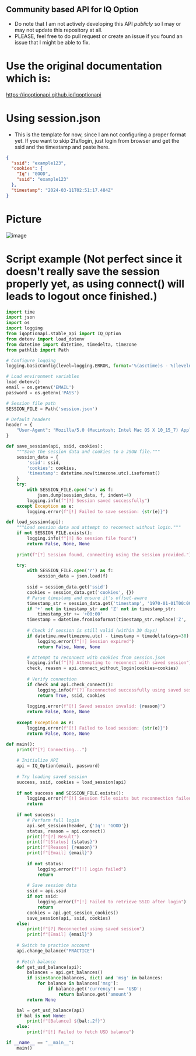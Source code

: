 ## Community based API for IQ Option
- Do note that I am not actively developing this API *publicly* so I may or may not update this repository at all.
- PLEASE, feel free to do pull request or create an issue if you found an issue that I might be able to fix.

# Use the original documentation which is:
https://iqoptionapi.github.io/iqoptionapi

# Using session.json
- This is the template for now, since I am not configuring a proper format yet. If you want to skip 2fa/login, just login from browser and get the ssid and the timestamp and paste here.
```json
{
  "ssid": "example123",
  "cookies": {
    "Iq": "GOOD",
    "ssid": "example123"
  },
  "timestamp": "2024-03-11T02:51:17.484Z"
}
```

# Picture
![image](https://github.com/user-attachments/assets/14e5e058-8ec4-4598-9852-f40f10ca6807)

# Script example (Not perfect since it doesn't really save the session properly yet, as using connect() will leads to logout once finished.)
```python
import time
import json
import os
import logging
from iqoptionapi.stable_api import IQ_Option
from dotenv import load_dotenv
from datetime import datetime, timedelta, timezone
from pathlib import Path

# Configure logging
logging.basicConfig(level=logging.ERROR, format='%(asctime)s - %(levelname)s - %(message)s')

# Load environment variables
load_dotenv()
email = os.getenv('EMAIL')
password = os.getenv('PASS')

# Session file path
SESSION_FILE = Path('session.json')

# Default headers
header = {
    "User-Agent": "Mozilla/5.0 (Macintosh; Intel Mac OS X 10_15_7) AppleWebKit/605.1.15 (KHTML, like Gecko) Version/17.1.0 Safari/605.1.1"
}

def save_session(api, ssid, cookies):
    """Save the session data and cookies to a JSON file."""
    session_data = {
        'ssid': ssid,
        'cookies': cookies,
        'timestamp': datetime.now(timezone.utc).isoformat()
    }
    try:
        with SESSION_FILE.open('w') as f:
            json.dump(session_data, f, indent=4)
        logging.info(f"[?] Session saved successfully")
    except Exception as e:
        logging.error(f"[!] Failed to save session: {str(e)}")

def load_session(api):
    """Load session data and attempt to reconnect without login."""
    if not SESSION_FILE.exists():
        logging.info(f"[!] No session file found")
        return False, None, None
    
    print(f"[?] Session found, connecting using the session provided.")

    try:
        with SESSION_FILE.open('r') as f:
            session_data = json.load(f)
        
        ssid = session_data.get('ssid')
        cookies = session_data.get('cookies', {})
        # Parse timestamp and ensure it's offset-aware
        timestamp_str = session_data.get('timestamp', '1970-01-01T00:00:00')
        if '+' not in timestamp_str and 'Z' not in timestamp_str:
            timestamp_str += '+00:00'
        timestamp = datetime.fromisoformat(timestamp_str.replace('Z', '+00:00'))
        
        # Check if session is still valid (within 30 days)
        if datetime.now(timezone.utc) - timestamp > timedelta(days=30):
            logging.error(f"[!] Session expired")
            return False, None, None

        # Attempt to reconnect with cookies from session.json
        logging.info(f"[?] Attempting to reconnect with saved session")
        check, reason = api.connect_without_login(cookies=cookies)
        
        # Verify connection
        if check and api.check_connect():
            logging.info(f"[?] Reconnected successfully using saved session")
            return True, ssid, cookies
        
        logging.error(f"[!] Saved session invalid: {reason}")
        return False, None, None
    
    except Exception as e:
        logging.error(f"[!] Failed to load session: {str(e)}")
        return False, None, None

def main():
    print(f"[?] Connecting...")
    
    # Initialize API
    api = IQ_Option(email, password)
    
    # Try loading saved session
    success, ssid, cookies = load_session(api)
    
    if not success and SESSION_FILE.exists():
        logging.error(f"[!] Session file exists but reconnection failed. Delete session.json to attempt a new login.")
        return
    
    if not success:
        # Perform full login
        api.set_session(header, {'Iq': 'GOOD'})
        status, reason = api.connect()
        print(f"[?] Result")
        print(f"[Status] {status}")
        print(f"[Reason] {reason}")
        print(f"[Email] {email}")
        
        if not status:
            logging.error(f"[!] Login failed")
            return
        
        # Save session data
        ssid = api.ssid
        if not ssid:
            logging.error(f"[!] Failed to retrieve SSID after login")
            return
        cookies = api.get_session_cookies()
        save_session(api, ssid, cookies)
    else:
        print(f"[?] Reconnected using saved session")
        print(f"[Email] {email}")
    
    # Switch to practice account
    api.change_balance("PRACTICE")
    
    # Fetch balance
    def get_usd_balance(api):
        balances = api.get_balances()
        if isinstance(balances, dict) and 'msg' in balances:
            for balance in balances['msg']:
                if balance.get('currency') == 'USD':
                    return balance.get('amount')
        return None

    bal = get_usd_balance(api)
    if bal is not None:
        print(f"[Balance] ${bal:.2f}")
    else:
        print(f"[!] Failed to fetch USD balance")

if __name__ == "__main__":
    main()
```
